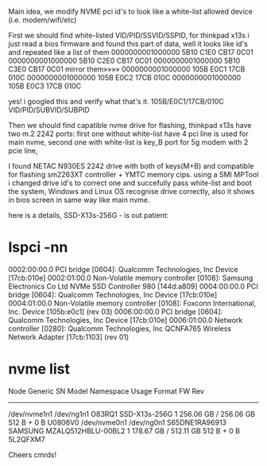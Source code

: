 Main idea, we modify NVME pci id's to look like a white-list allowed device (i.e. modem/wifi/etc)

First we should find white-listed VID/PID/SSVID/SSPID, for thinkpad x13s i just read a bios firmware and found this part
of data, well it looks like  id's and repeated like a list of them 
0000000001000000 5B10 C1E0 CB17 0C01
0000000001000000 5B10 C2E0 CB17 0C01
0000000001000000 5B10 C3E0 CB17 0C01
mirror them»»»»
0000000001000000 105B E0C1 17CB 010C
0000000001000000 105B E0C2 17CB 010C
0000000001000000 105B E0C3 17CB 010C

yes! i googled this and verify what that's it.
105B/E0C1/17CB/010C
VID/PID/SUBVID/SUBPID

Then we should find capatible nvme drive for flashing, thinkpad x13s have two m.2 2242 ports: 
first one without white-list have 4 pci line is used for main nvme, 
second one with white-list is key_B port for 5g modem with 2 pcie line, 

I found NETAC N930ES 2242 drive with both of keys(M+B) and compatible for flashing sm2263XT controller + YMTC memory cips.
using a SMI MPTool i changed drive id's to correct one and succefully pass white-list and boot the system,
Windows and Linux OS recognise drive correctly, also it shows in bios screen in same way like main nvme.

here is a details, SSD-X13s-256G - is out patient:
# lspci -nn
0002:00:00.0 PCI bridge [0604]: Qualcomm Technologies, Inc Device [17cb:010e]
0002:01:00.0 Non-Volatile memory controller [0108]: Samsung Electronics Co Ltd NVMe SSD Controller 980 [144d:a809]
0004:00:00.0 PCI bridge [0604]: Qualcomm Technologies, Inc Device [17cb:010e]
0004:01:00.0 Non-Volatile memory controller [0108]: Foxconn International, Inc. Device [105b:e0c1] (rev 03)
0006:00:00.0 PCI bridge [0604]: Qualcomm Technologies, Inc Device [17cb:010e]
0006:01:00.0 Network controller [0280]: Qualcomm Technologies, Inc QCNFA765 Wireless Network Adapter [17cb:1103] (rev 01)

# nvme list
Node                  Generic               SN                   Model                                    Namespace Usage                      Format           FW Rev  
--------------------- --------------------- -------------------- ---------------------------------------- --------- -------------------------- ---------------- --------
/dev/nvme1n1          /dev/ng1n1            O83RQ1               SSD-X13s-256G                            1         256.06  GB / 256.06  GB    512   B +  0 B   U0806V0 
/dev/nvme0n1          /dev/ng0n1            S65DNE1RA96913       SAMSUNG MZALQ512HBLU-00BL2               1         178.67  GB / 512.11  GB    512   B +  0 B   5L2QFXM7


Cheers cmrds!
